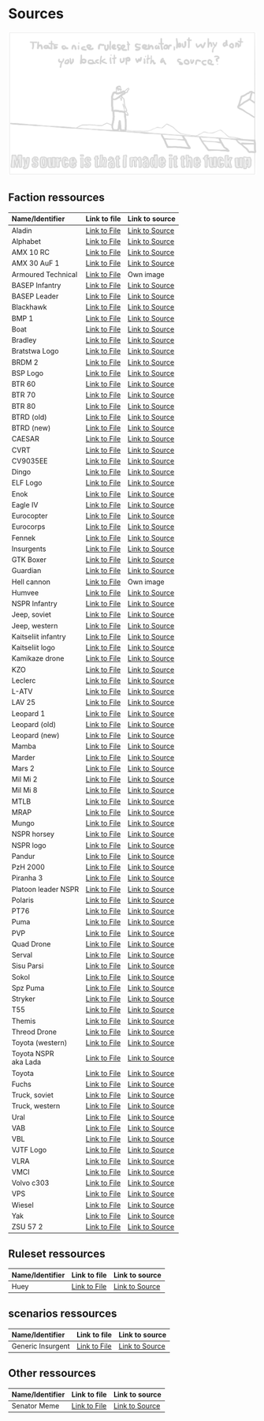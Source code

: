 # Sources

![i made it the fuck up](/ruleset/ressources/senator.excalidraw.png)

## Faction ressources

| Name/Identifier | Link to file | Link to source |
| :--- | :--- | :--- |
| Aladin | [Link to File](/factions/ressources/) | [Link to Source](http://www.airpower.at/news2012/0605_miniuav/index.html) |
| Alphabet | [Link to File](/factions/ressources/alphabet.excalidraw.png) | [Link to Source]() |
| AMX 10 RC | [Link to File](/factions/ressources/amx10rc.excalidraw.png) | [Link to Source](https://gagadget.com/de/225900-franzosischer-verteidigungsminister-ukraine-erhalt-erstes-los-von-amx-10rc-radpanzern/) |
| AMX 30 AuF 1 | [Link to File](/factions/ressources/amx30auf1.excalidraw.png) | [Link to Source](https://www.artitecshop.com/de/amx-30-auf-1-155mm-camo.html) |
| Armoured Technical | [Link to File](/factions/ressources/armouredtechnical.excalidraw.png) | Own image |
| BASEP Infantry | [Link to File](/factions/ressources/basep-infantry.excalidraw.png) | [Link to Source](https://de.pinterest.com/pin/635922409913808164/) |
| BASEP Leader | [Link to File](/factions/ressources/basep-leader.excalidraw.png) | [Link to Source](https://de.pinterest.com/pin/635922409913808243/) |
| Blackhawk | [Link to File](/factions/ressources/blackhawk.excalidraw.png) | [Link to Source](https://www.twz.com/ukraine-invasion-opens-eastern-european-door-for-u-s-helicopters) |
| BMP 1 | [Link to File](/factions/ressources/bmp1.excalidraw.png) | [Link to Source]() |
| Boat | [Link to File](/factions/ressources/boat.excalidraw.png) | [Link to Source](https://www.bundeswehr.de/de/aktuelles/meldungen/wettiner-schwert-operation-angriff-gewaeser) |
| Bradley | [Link to File](/factions/ressources/bradley.excalidraw.png) | [Link to Source](https://gagadget.com/de/205384-es-ist-offiziell-die-usa-werden-m2-bradley-schutzenpanzer-an-die-ukraine-liefern/#photo1) |
| Bratstwa Logo | [Link to File](/factions/ressources/bratstwa.excalidraw.png) | [Link to Source]() |
| BRDM 2 | [Link to File](/factions/ressources/brdm2.excalidraw.png) | [Link to Source](http://www.strategic-bureau.com/en/brdm-2-reconnaissance-russia/) |
| BSP Logo | [Link to File](/factions/ressources/bsp-logo-no-text.excalidraw.png) | [Link to Source]() |
| BTR 60 | [Link to File](/factions/ressources/btr60.excalidraw.png) | [Link to Source]() |
| BTR 70 | [Link to File](/factions/ressources/btr70.excalidraw.png) | [Link to Source](https://de.wikipedia.org/wiki/BTR-70#/media/Datei:Victory_park_(Kazan)_(262-6).jpg) |
| BTR 80 | [Link to File](/factions/ressources/btr80.excalidraw.png) | [Link to Source]() |
| BTRD (old) | [Link to File](/factions/ressources/btrd.excalidraw.png) | [Link to Source]() |
| BTRD (new) | [Link to File](/factions/ressources/btrd-new.excalidraw.png) | [Link to Source]() |
| CAESAR | [Link to File](/factions/ressources/caesar.excalidraw.png) | [Link to Source]() |
| CVRT | [Link to File](/factions/ressources/cvrt.excalidraw.png) | [Link to Source]() |
| CV9035EE | [Link to File](/factions/ressources/cv9035ee.excalidraw.png) | [Link to Source]() |
| Dingo | [Link to File](/factions/ressources/dingo-apc.excalidraw.png) | [Link to Source]() |
| ELF Logo | [Link to File](/factions/ressources/elf-logo.excalidraw.png) | [Link to Source]() |
| Enok | [Link to File](/factions/ressources/enok.excalidraw.png) | [Link to Source]() |
| Eagle IV | [Link to File](/factions/ressources/eagle-iv.excalidraw.png) | [Link to Source]() |
| Eurocopter | [Link to File](/factions/ressources/eurocopter.excalidraw.png) | [Link to Source]() |
| Eurocorps | [Link to File](/factions/ressources/eurocorps.excalidraw.png) | [Link to Source]() |
| Fennek | [Link to File](/factions/ressources/fennek-apc.excalidraw.png) | [Link to Source]() |
| Insurgents | [Link to File](/factions/ressources/generic-insurgent.excalidraw.png) | [Link to Source](https://de.pinterest.com/pin/73816881388789176/) |
| GTK Boxer | [Link to File](/factions/ressources/gtk-boxer.excalidraw.png) | [Link to Source]() |
| Guardian | [Link to File](/factions/ressources/guardian.excalidraw.png) | [Link to Source](https://www.trident-miniatures.com/index.php/en/military-models-en/us-forces/m1117-guardian-detail) |
| Hell cannon | [Link to File](/factions/ressources/hell-cannon.excalidraw.png) | Own image |
| Humvee | [Link to File](/factions/ressources/humvee.excalidraw.png) | [Link to Source]() |
| NSPR Infantry | [Link to File](/factions/ressources/infantry-nspr.excalidraw.png) | [Link to Source]() |
| Jeep, soviet | [Link to File](/factions/ressources/jeep-soviet.excalidraw.png) | [Link to Source]() |
| Jeep, western | [Link to File](/factions/ressources/jeep-west.excalidraw.png) | [Link to Source]() |
| Kaitseliit infantry | [Link to File](/factions/ressources/kaitseliit-infantryman.excalidraw.png) | [Link to Source]() |
| Kaitseliit logo | [Link to File](/factions/ressources/kaitseliit.excalidraw.png) | [Link to Source]() |
| Kamikaze drone | [Link to File](/factions/ressources/kamikaze.excalidraw.png) | [Link to Source]() |
| KZO | [Link to File](/factions/ressources/kzo.excalidraw.png) | [Link to Source]() |
| Leclerc | [Link to File](/factions/ressources/leclerc.excalidraw.png) | [Link to Source]() |
| L-ATV | [Link to File](/factions/ressources/latv.excalidraw.png) | [Link to Source](https://www.nationaldefensemagazine.org/articles/2022/1/25/oshkosh-defense-unveils-new-hybrid-electric-jltv) |
| LAV 25 | [Link to File](/factions/ressources/lav25.excalidraw.png) | [Link to Source](http://www.trumpeter-china.com/index.php?g=home&m=product&a=show&id=1641&l=en) |
| Leopard 1 | [Link to File](/factions/ressources/leopard1.excalidraw.png) | [Link to Source](https://www.panzer-modell.de/referenz/in_detail/leo1a5/Bild021_2g.jpg) |
| Leopard (old) | [Link to File](/factions/ressources/leopard-mbt.excalidraw.png) | [Link to Source]() |
| Leopard (new) | [Link to File](/factions/ressources/leopard-new.excalidraw.png) | [Link to Source]() |
| Mamba | [Link to File](/factions/ressources/mamba.excalidraw.png) | [Link to Source]() |
| Marder | [Link to File](/factions/ressources/marder-ifv.excalidraw.png) | [Link to Source]() |
| Mars 2 | [Link to File](/factions/ressources/mars2.excalidraw.png) | [Link to Source]() |
| Mil Mi 2 | [Link to File](/factions/ressources/milmi2.excalidraw.png) | [Link to Source]() |
| Mil Mi 8 | [Link to File](/factions/ressources/milmi8.excalidraw.png) | [Link to Source]() |
| MTLB | [Link to File](/factions/ressources/mtlb.excalidraw.png) | [Link to Source]() |
| MRAP | [Link to File](/factions/ressources/mrap.excalidraw.png) | [Link to Source](https://www.motortrend.com/news/163-news140129-surplus-mrap-military-vehicles-given-away-free/) |
| Mungo | [Link to File](/factions/ressources/mungo.excalidraw.png) | [Link to Source]() |
| NSPR horsey | [Link to File](/factions/ressources/nspr-infantry-horse.excalidraw.png) | [Link to Source]() |
| NSPR logo | [Link to File](/factions/ressources/nspr-rifle-contingent-logo.excalidraw.png) | [Link to Source]() |
| Pandur | [Link to File](/factions/ressources/pandur.excalidraw.png) | [Link to Source]() |
| PzH 2000 | [Link to File](/factions/ressources/panzerhaubitze.excalidraw.png) | [Link to Source]() |
| Piranha 3 | [Link to File](/factions/ressources/piranha3.excalidraw.png) | [Link to Source]() |
| Platoon leader NSPR | [Link to File](/factions/ressources/platoon-leader-nspr.excalidraw.png) | [Link to Source]() |
| Polaris | [Link to File](/factions/ressources/polaris.excalidraw.png) | [Link to Source]() |
| PT76 | [Link to File](/factions/ressources/pt76.excalidraw.png) | [Link to Source]() |
| Puma | [Link to File](/factions/ressources/puma-drone.excalidraw.png) | [Link to Source]() |
| PVP | [Link to File](/factions/ressources/pvp.excalidraw.png) | [Link to Source]() |
| Quad Drone | [Link to File](/factions/ressources/quad-drone.excalidraw.png) | [Link to Source]() |
| Serval | [Link to File](/factions/ressources/serval.excalidraw.png) | [Link to Source]() |
| Sisu Parsi | [Link to File](/factions/ressources/sisu-parsi.excalidraw.png) | [Link to Source]() |
| Sokol | [Link to File](/factions/ressources/sokol.excalidraw.png) | [Link to Source]() |
| Spz Puma | [Link to File](/factions/ressources/spz-puma.excalidraw.png) | [Link to Source]() |
| Stryker | [Link to File](/factions/ressources/stryker.excalidraw.png) | [Link to Source](https://en.wikipedia.org/wiki/Stryker#/media/File:A_Stryker_armored_vehicle_manned_by_U.S._Soldiers_with_the_2nd_Cavalry_Regiment_moves_in_a_convoy_during_exercise_Saber_Junction_near_Hohenfels,_Germany_121023-A-ZR192-004.jpg) |
| T55 | [Link to File](/factions/ressources/t55.excalidraw.png) | [Link to Source]() |
| Themis | [Link to File](/factions/ressources/themis.excalidraw.png) | [Link to Source]() |
| Threod Drone | [Link to File](/factions/ressources/threoddrone.excalidraw.png) | [Link to Source]() |
| Toyota (western) | [Link to File](/factions/ressources/toyota-conventional.excalidraw.png) | [Link to Source]() |
| Toyota NSPR<br>aka Lada | [Link to File](/factions/ressources/toyota-nspr.excalidraw.png) | [Link to Source]() |
| Toyota | [Link to File](/factions/ressources/toyota-new.excalidraw.png) | [Link to Source]() |
| Fuchs | [Link to File](/factions/ressources/tpz-fuchs.excalidraw.png) | [Link to Source]() |
| Truck, soviet | [Link to File](/factions/ressources/truck-soviet.excalidraw.png) | [Link to Source]() |
| Truck, western | [Link to File](/factions/ressources/truck.excalidraw.png) | [Link to Source]() |
| Ural | [Link to File](/factions/ressources/ural-motorcycle.excalidraw.png) | [Link to Source]() |
| VAB | [Link to File](/factions/ressources/vab.excalidraw.png) | [Link to Source]() |
| VBL | [Link to File](/factions/ressources/vbl.excalidraw.png) | [Link to Source]() |
| VJTF Logo | [Link to File](/factions/ressources/vjtf-logo.excalidraw.png) | [Link to Source]() |
| VLRA | [Link to File](/factions/ressources/vlra-mistral.excalidraw.png) | [Link to Source]() |
| VMCI | [Link to File](/factions/ressources/vmci.excalidraw.png) | [Link to Source]() |
| Volvo c303 | [Link to File](/factions/ressources/volvo-c303.excalidraw.png) | [Link to Source]() |
| VPS | [Link to File](/factions/ressources/vps.excalidraw.png) | [Link to Source]() |
| Wiesel | [Link to File](/factions/ressources/wiesel20mm.excalidraw.png) | [Link to Source]() |
| Yak | [Link to File](/factions/ressources/yak.excalidraw.png) | [Link to Source]() |
| ZSU 57 2 | [Link to File](/factions/ressources/zsu572.excalidraw.png) | [Link to Source]() |

## Ruleset ressources

| Name/Identifier | Link to file | Link to source |
| :--- | :--- | :--- |
| Huey | [Link to File]() | [Link to Source](https://en.wikipedia.org/wiki/Bell_UH-1_Iroquois) |

## scenarios ressources

| Name/Identifier | Link to file | Link to source |
| :--- | :--- | :--- |
| Generic Insurgent | [Link to File]() | [Link to Source]() |

## Other ressources

| Name/Identifier | Link to file | Link to source |
| :--- | :--- | :--- |
| Senator Meme | [Link to File](../ruleset/ressources/senator.excalidraw.png) | [Link to Source](https://tenor.com/view/metal-gear-rising-metal-gear-rising-revengeance-senator-armstrong-revengeance-i-made-it-the-fuck-up-gif-25029602/) |
